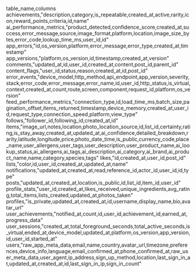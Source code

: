 table_name,columns
achievements,"description,category,is_repeatable,created_at,active,rarity,icon,reward_points,criteria,id,name"
ai_performance_metrics,"product_detected,confidence_score,created_at,success,error_message,source,image_format,platform,location,image_size_bytes,error_code,lookup_time_ms,user_id,id"
app_errors,"id,os_version,platform,error_message,error_type,created_at,timestamp"
app_versions,"platform,os_version,id,timestamp,created_at,version"
comments,"updated_at,id,user_id,created_at,content,post_id,parent_id"
content_flags,"user_id,status,reason,created_at,id,post_id"
error_events,"device_model,http_method,api_endpoint,app_version,severity,stack,error_code,error_message,error_name,id,user_id,http_status,is_virtual,context,created_at,count,route,screen,component,request_id,platform,os_version"
feed_performance_metrics,"connection_type,id,load_time_ms,batch_size,pagination_offset,items_returned,timestamp,device_memory,created_at,user_id,request_type,connection_speed,platform,view_type"
follows,"follower_id,following_id,created_at,id"
items,"image_url,notes,location,photo_location_source,id,list_id,certainty,rating,is_stay_away,created_at,updated_at,ai_confidence,detailed_breakdown,rarity,latitude,longitude,price,photo_date_time,is_public,currency_code,place_name,user_allergens,user_tags,user_description,user_product_name,ai_lookup_status,ai_allergens,ai_tags,ai_description,ai_category,ai_brand,ai_product_name,name,category,species,tags"
likes,"id,created_at,user_id,post_id"
lists,"color,id,user_id,created_at,updated_at,name"
notifications,"updated_at,created_at,read,reference_id,actor_id,user_id,id,type"
posts,"updated_at,created_at,location,is_public,id,list_id,item_id,user_id"
profile_stats,"user_id,created_at,likes_received,unique_ingredients,avg_rating,total_items,lists_created,updated_at,photos_taken"
profiles,"is_private,updated_at,created_at,id,username,display_name,bio,avatar_url"
user_achievements,"notified_at,count,id,user_id,achievement_id,earned_at,progress_data"
user_sessions,"created_at,total_foreground_seconds,total_active_seconds,is_virtual,ended_at,device_model,updated_at,platform,os_version,app_version,id,user_id,started_at"
users,"raw_app_meta_data,email,name,country,avatar_url,timezone,preferences,device_info,language,email_confirmed_at,phone_confirmed_at,raw_user_meta_data,user_agent,ip_address,sign_up_method,location,last_sign_in_at,updated_at,created_at,id,last_sign_in_ip,sign_in_count"